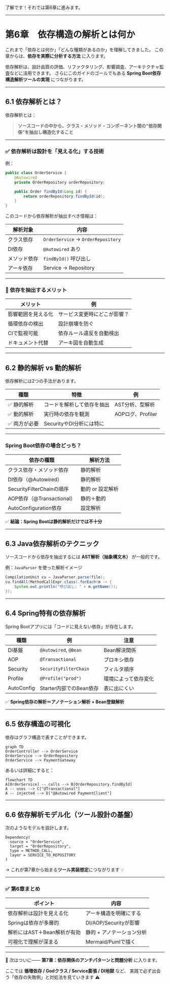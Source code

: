 了解です！それでは第6章に進みます。

---

# 第6章　依存構造の解析とは何か

これまで「依存とは何か」「どんな種類があるのか」を理解してきました。
この章からは、**依存を実際に分析する方法** に入ります。

依存解析は、設計品質の評価、リファクタリング、影響調査、アーキテクチャ監査などに活用できます。
さらにこのガイドのゴールでもある **Spring Boot依存構造解析ツールの実現** につながります。

---

## 6.1 依存解析とは？

依存解析とは：

> **ソースコードの中から、クラス・メソッド・コンポーネント間の“依存関係”を抽出し構造化すること**

---

### ✅ 依存解析は設計を「見える化」する技術

例：

```java
public class OrderService {
    @Autowired
    private OrderRepository orderRepository;

    public Order findById(Long id) {
        return orderRepository.findById(id);
    }
}
```

このコードから依存解析が抽出すべき情報は：

| 解析対象   | 内容                                 |
| ------ | ---------------------------------- |
| クラス依存  | `OrderService` → `OrderRepository` |
| DI依存   | `@Autowired` あり                    |
| メソッド依存 | `findById()` 呼び出し                  |
| アーキ依存  | Service → Repository               |

---

### 🎯 依存を抽出するメリット

| メリット      | 例              |
| --------- | -------------- |
| 影響範囲を見える化 | サービス変更時にどこが影響？ |
| 循環依存の検出   | 設計崩壊を防ぐ        |
| CIで監視可能   | 依存ルール違反を自動検出   |
| ドキュメント代替  | アーキ図を自動生成      |

---

## 6.2 静的解析 vs 動的解析

依存解析には2つの手法があります。

| 種類      | 特徴                | 例              |
| ------- | ----------------- | -------------- |
| ✅ 静的解析  | コードを解析して依存を抽出     | AST分析、型解析      |
| ✅ 動的解析  | 実行時の依存を観測         | AOPログ、Profiler |
| ✅ 両方が必要 | SecurityやDI分析には特に |                |

---

### Spring Boot依存の場合どっち？

| 依存の種類                  | 解析方法       |
| ---------------------- | ---------- |
| クラス依存・メソッド依存           | 静的解析       |
| DI依存（@Autowired）       | 静的解析       |
| SecurityFilterChainの順序 | 動的 or 設定解析 |
| AOP依存（@Transactional）  | 静的＋動的      |
| AutoConfiguration依存    | 設定解析       |

✅ **結論：Spring Bootは静的解析だけでは不十分**

---

## 6.3 Java依存解析のテクニック

ソースコードから依存を抽出するには **AST解析（抽象構文木）** が一般的です。

例：`JavaParser` を使った解析イメージ

```java
CompilationUnit cu = JavaParser.parse(file);
cu.findAll(MethodCallExpr.class).forEach(m -> {
    System.out.println("呼び出し: " + m.getName());
});
```

---

## 6.4 Spring特有の依存解析

Spring Bootアプリには「コードに見えない依存」が存在します。

| 種類         | 例                     | 注意         |
| ---------- | --------------------- | ---------- |
| DI基盤       | `@Autowired`, `@Bean` | Bean解決関係   |
| AOP        | `@Transactional`      | プロキシ依存     |
| Security   | `SecurityFilterChain` | フィルタ順序     |
| Profile    | `@Profile("prod")`    | 環境によって依存変化 |
| AutoConfig | Starter内部でのBean依存     | 表に出にくい     |

✅ **Spring依存の解析＝アノテーション解析 + Bean登録解析**

---

## 6.5 依存構造の可視化

依存はグラフ構造で表すことができます。

```mermaid
graph TD
OrderController --> OrderService
OrderService --> OrderRepository
OrderService --> PaymentGateway
```

あるいは詳細にすると：

```mermaid
flowchart TD
A[OrderService] -- calls --> B[OrderRepository.findById]
A -- uses --> C["@Transactional"]
A -- injected --> D["@Autowired PaymentClient"]
```

---

## 6.6 依存解析モデル化（ツール設計の基盤）

次のようなモデルを設計します。

```
Dependency(
  source = "OrderService",
  target = "OrderRepository",
  type = METHOD_CALL,
  layer = SERVICE_TO_REPOSITORY
)
```

→ これが第7章から始まる**ツール実装想定**につながります 💡

---

### ✅ 第6章まとめ

| ポイント              | 内容                 |
| ----------------- | ------------------ |
| 依存解析は設計を見える化      | アーキ構造を明確にする        |
| Springは依存が多層的     | DI/AOP/Securityが影響 |
| 解析にはAST＋Bean解析が有効 | 静的 + アノテーション分析     |
| 可視化で理解が深まる        | Mermaid/Pumlで描く    |

---

📘 次はついに――
**第7章：依存関係のアンチパターンと問題分析** に入ります。

ここでは **循環依存 / Godクラス / Service膨張 / DI地獄** など、
実践で必ず出会う「依存の失敗例」と対処法を見ていきます ⚠️

